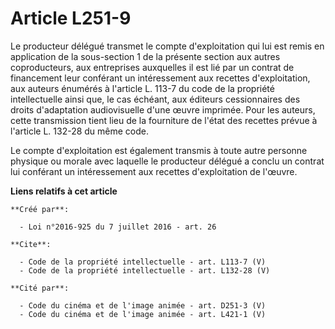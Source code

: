 # Article L251-9

Le producteur délégué transmet le compte d'exploitation qui lui est remis en application de la sous-section 1 de la présente
section aux autres coproducteurs, aux entreprises auxquelles il est lié par un contrat de financement leur conférant un
intéressement aux recettes d'exploitation, aux auteurs énumérés à l'article L. 113-7 du code de la propriété intellectuelle
ainsi que, le cas échéant, aux éditeurs cessionnaires des droits d'adaptation audiovisuelle d'une œuvre imprimée. Pour les
auteurs, cette transmission tient lieu de la fourniture de l'état des recettes prévue à l'article L. 132-28 du même code. 

Le compte d'exploitation est également transmis à toute autre personne physique ou morale avec laquelle le producteur délégué
a conclu un contrat lui conférant un intéressement aux recettes d'exploitation de l'œuvre.

**Liens relatifs à cet article**

	**Créé par**:

	  - Loi n°2016-925 du 7 juillet 2016 - art. 26

	**Cite**:

	  - Code de la propriété intellectuelle - art. L113-7 (V)
	  - Code de la propriété intellectuelle - art. L132-28 (V)

	**Cité par**:

	  - Code du cinéma et de l'image animée - art. D251-3 (V)
	  - Code du cinéma et de l'image animée - art. L421-1 (V)

